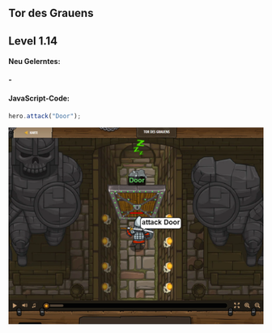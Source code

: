 ## **Tor des Grauens**
## Level 1.14

#### Neu Gelerntes:
<b>-</b>

[comment]: <> (Was wurde gelernt und wie funktioniert die Technik?)

#### JavaScript-Code:
```js
hero.attack("Door");
```
![image](lvl1_14.png)